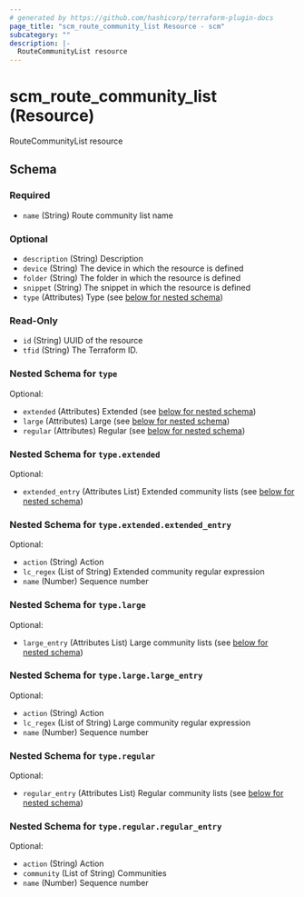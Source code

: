 ```yaml
---
# generated by https://github.com/hashicorp/terraform-plugin-docs
page_title: "scm_route_community_list Resource - scm"
subcategory: ""
description: |-
  RouteCommunityList resource
---
```


# scm_route_community_list (Resource)

RouteCommunityList resource



<!-- schema generated by tfplugindocs -->
## Schema

### Required

- `name` (String) Route community list name

### Optional

- `description` (String) Description
- `device` (String) The device in which the resource is defined
- `folder` (String) The folder in which the resource is defined
- `snippet` (String) The snippet in which the resource is defined
- `type` (Attributes) Type (see [below for nested schema](#nestedatt--type))

### Read-Only

- `id` (String) UUID of the resource
- `tfid` (String) The Terraform ID.

<a id="nestedatt--type"></a>
### Nested Schema for `type`

Optional:

- `extended` (Attributes) Extended (see [below for nested schema](#nestedatt--type--extended))
- `large` (Attributes) Large (see [below for nested schema](#nestedatt--type--large))
- `regular` (Attributes) Regular (see [below for nested schema](#nestedatt--type--regular))

<a id="nestedatt--type--extended"></a>
### Nested Schema for `type.extended`

Optional:

- `extended_entry` (Attributes List) Extended community lists (see [below for nested schema](#nestedatt--type--extended--extended_entry))

<a id="nestedatt--type--extended--extended_entry"></a>
### Nested Schema for `type.extended.extended_entry`

Optional:

- `action` (String) Action
- `lc_regex` (List of String) Extended community regular expression
- `name` (Number) Sequence number



<a id="nestedatt--type--large"></a>
### Nested Schema for `type.large`

Optional:

- `large_entry` (Attributes List) Large community lists (see [below for nested schema](#nestedatt--type--large--large_entry))

<a id="nestedatt--type--large--large_entry"></a>
### Nested Schema for `type.large.large_entry`

Optional:

- `action` (String) Action
- `lc_regex` (List of String) Large community regular expression
- `name` (Number) Sequence number



<a id="nestedatt--type--regular"></a>
### Nested Schema for `type.regular`

Optional:

- `regular_entry` (Attributes List) Regular community lists (see [below for nested schema](#nestedatt--type--regular--regular_entry))

<a id="nestedatt--type--regular--regular_entry"></a>
### Nested Schema for `type.regular.regular_entry`

Optional:

- `action` (String) Action
- `community` (List of String) Communities
- `name` (Number) Sequence number
